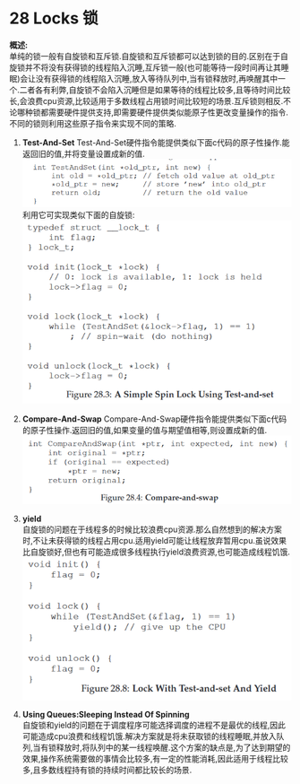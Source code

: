 28 Locks 锁
===

**概述:**  
单纯的锁一般有自旋锁和互斥锁.自旋锁和互斥锁都可以达到锁的目的.区别在于自旋锁并不将没有获得锁的线程陷入沉睡,互斥锁一般(也可能等待一段时间再让其睡眠)会让没有获得锁的线程陷入沉睡,放入等待队列中,当有锁释放时,再唤醒其中一个.二者各有利弊,自旋锁不会陷入沉睡但是如果等待的线程比较多,且等待时间比较长,会浪费cpu资源,比较适用于多数线程占用锁时间比较短的场景.互斥锁则相反.不论哪种锁都需要硬件提供支持,即需要硬件提供类似能原子性更改变量操作的指令.不同的锁则利用这些原子指令来实现不同的策略.

1.  **Test-And-Set**
    Test-And-Set硬件指令能提供类似下面c代码的原子性操作.能返回旧的值,并将变量设置成新的值.
    ![](img/Test-And-Set.png)  
    利用它可实现类似下面的自旋锁:  
    ![](img/spin_lock_implemented_by_testAndSet.png)

2.  **Compare-And-Swap**
    Compare-And-Swap硬件指令能提供类似下面c代码的原子性操作.返回旧的值,如果变量的值与期望值相等,则设置成新的值.
    ![](img/Compare-And-Swap.png)

3.  **yield**  
    自旋锁的问题在于线程多的时候比较浪费cpu资源.那么自然想到的解决方案时,不让未获得锁的线程占用cpu.适用yield可能让线程放弃暂用cpu.虽说效果比自旋锁好,但也有可能造成很多线程执行yield浪费资源,也可能造成线程饥饿.
    ![](img/yield.png)

4.  **Using Queues:Sleeping Instead Of Spinning**  
    自旋锁和yield的问题在于调度程序可能选择调度的进程不是最优的线程,因此可能造成cpu浪费和线程饥饿.解决方案就是将未获取锁的线程睡眠,并放入队列,当有锁释放时,将队列中的某一线程唤醒.这个方案的缺点是,为了达到期望的效果,操作系统需要做的事情会比较多,有一定的性能消耗,因此适用于线程比较多,且多数线程持有锁的持续时间都比较长的场景.